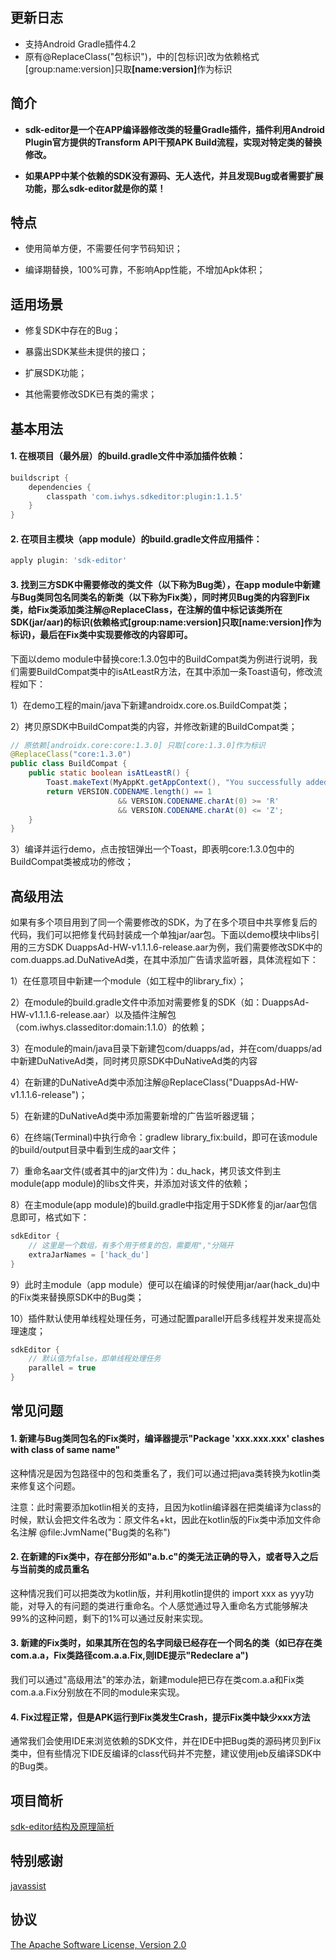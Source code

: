## 更新日志
- 支持Android Gradle插件4.2
- 原有@ReplaceClass("包标识")，中的[包标识]改为依赖格式[group:name:version]只取<b>[name:version]</b>作为标识

## 简介
- **sdk-editor是一个在APP编译器修改类的轻量Gradle插件，插件利用Android Plugin官方提供的Transform API干预APK Build流程，实现对特定类的替换修改。**

- **如果APP中某个依赖的SDK没有源码、无人迭代，并且发现Bug或者需要扩展功能，那么sdk-editor就是你的菜！**
## 特点
- 使用简单方便，不需要任何字节码知识；

- 编译期替换，100%可靠，不影响App性能，不增加Apk体积；
## 适用场景
- 修复SDK中存在的Bug；

- 暴露出SDK某些未提供的接口；

- 扩展SDK功能；

- 其他需要修改SDK已有类的需求；
## 基本用法
#### 1. 在根项目（最外层）的build.gradle文件中添加插件依赖：
```gradle
buildscript {
    dependencies {
        classpath 'com.iwhys.sdkeditor:plugin:1.1.5'
    }
}
```
#### 2. 在项目主模块（app module）的build.gradle文件应用插件：
```gradle
apply plugin: 'sdk-editor'
```
#### 3. 找到三方SDK中需要修改的类文件（以下称为Bug类），在app module中新建与Bug类同包名同类名的新类（以下称为Fix类），同时拷贝Bug类的内容到Fix类，给Fix类添加类注解@ReplaceClass，在注解的值中标记该类所在SDK(jar/aar)的标识(依赖格式[group:name:version]只取<b>[name:version]</b>作为标识)，最后在Fix类中实现要修改的内容即可。

下面以demo module中替换core:1.3.0包中的BuildCompat类为例进行说明，我们需要BuildCompat类中的isAtLeastR方法，在其中添加一条Toast语句，修改流程如下：

1）在demo工程的main/java下新建androidx.core.os.BuildCompat类；

2）拷贝原SDK中BuildCompat类的内容，并修改新建的BuildCompat类；
```java
// 原依赖[androidx.core:core:1.3.0] 只取[core:1.3.0]作为标识
@ReplaceClass("core:1.3.0")
public class BuildCompat {
    public static boolean isAtLeastR() {
        Toast.makeText(MyAppKt.getAppContext(), "You successfully added a Toast to \"BuildCompat#isAtLeastQ()\"", Toast.LENGTH_LONG).show();
        return VERSION.CODENAME.length() == 1
                        && VERSION.CODENAME.charAt(0) >= 'R'
                        && VERSION.CODENAME.charAt(0) <= 'Z';
    }
}
```
3）编译并运行demo，点击按钮弹出一个Toast，即表明core:1.3.0包中的BuildCompat类被成功的修改；
## 高级用法
如果有多个项目用到了同一个需要修改的SDK，为了在多个项目中共享修复后的代码，我们可以把修复代码封装成一个单独jar/aar包。下面以demo模块中libs引用的三方SDK DuappsAd-HW-v1.1.1.6-release.aar为例，我们需要修改SDK中的com.duapps.ad.DuNativeAd类，在其中添加广告请求监听器，具体流程如下：

1）在任意项目中新建一个module（如工程中的library_fix）；

2）在module的build.gradle文件中添加对需要修复的SDK（如：DuappsAd-HW-v1.1.1.6-release.aar）以及插件注解包（com.iwhys.classeditor:domain:1.1.0）的依赖；

3）在module的main/java目录下新建包com/duapps/ad，并在com/duapps/ad中新建DuNativeAd类，同时拷贝原SDK中DuNativeAd类的内容

4）在新建的DuNativeAd类中添加注解@ReplaceClass("DuappsAd-HW-v1.1.1.6-release")；

5）在新建的DuNativeAd类中添加需要新增的广告监听器逻辑；

6）在终端(Terminal)中执行命令：gradlew library_fix:build，即可在该module的build/output目录中看到生成的aar文件；

7）重命名aar文件(或者其中的jar文件)为：du_hack，拷贝该文件到主module(app module)的libs文件夹，并添加对该文件的依赖；

8）在主module(app module)的build.gradle中指定用于SDK修复的jar/aar包信息即可，格式如下：
```gradle
sdkEditor {
    // 这里是一个数组，有多个用于修复的包，需要用","分隔开
    extraJarNames = ['hack_du']
}
```
9）此时主module（app module）便可以在编译的时候使用jar/aar(hack_du)中的Fix类来替换原SDK中的Bug类；

10）插件默认使用单线程处理任务，可通过配置parallel开启多线程并发来提高处理速度；
```gradle
sdkEditor {
    // 默认值为false，即单线程处理任务
    parallel = true
}
```
## 常见问题
#### 1. 新建与Bug类同包名的Fix类时，编译器提示"Package 'xxx.xxx.xxx' clashes with class of same name"
这种情况是因为包路径中的包和类重名了，我们可以通过把java类转换为kotlin类来修复这个问题。

注意：此时需要添加kotlin相关的支持，且因为kotlin编译器在把类编译为class的时候，默认会把文件名改为：原文件名+kt，因此在kotlin版的Fix类中添加文件命名注解 @file:JvmName("Bug类的名称")
#### 2. 在新建的Fix类中，存在部分形如"a.b.c"的类无法正确的导入，或者导入之后与当前类的成员重名
这种情况我们可以把类改为kotlin版，并利用kotlin提供的 import xxx as yyy功能，对导入的有问题的类进行重命名。个人感觉通过导入重命名方式能够解决99%的这种问题，剩下的1%可以通过反射来实现。
#### 3. 新建的Fix类时，如果其所在包的名字同级已经存在一个同名的类（如已存在类com.a.a，Fix类路径com.a.a.Fix,则IDE提示"Redeclare a")
我们可以通过"高级用法"的笨办法，新建module把已存在类com.a.a和Fix类com.a.a.Fix分别放在不同的module来实现。
#### 4. Fix过程正常，但是APK运行到Fix类发生Crash，提示Fix类中缺少xxx方法
通常我们会使用IDE来浏览依赖的SDK文件，并在IDE中把Bug类的源码拷贝到Fix类中，但有些情况下IDE反编译的class代码并不完整，建议使用jeb反编译SDK中的Bug类。
## 项目简析
[sdk-editor结构及原理简析](项目简析.md)
## 特别感谢
[javassist](https://github.com/jboss-javassist/javassist)
## 协议
[The Apache Software License, Version 2.0](http://www.apache.org/licenses/LICENSE-2.0.txt)